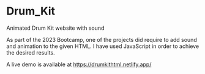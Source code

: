 # Drum_Kit
Animated Drum Kit website with sound

As part of the 2023 Bootcamp, one of the projects did require to add sound and animation to the given HTML. I have used JavaScript in order to achieve the desired results.

A live demo is available at https://drumkithtml.netlify.app/
